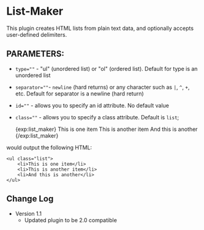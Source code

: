 # List-Maker

This plugin creates HTML lists from plain text data, and
optionally accepts user-defined delimiters.

## PARAMETERS:

- `type=""` - "ul" (unordered list) or "ol" (ordered list). Default for type is an unordered list
- `separator=""`- `newline` (hard returns) or any character such as `|`, `^`, `+`, etc. Default for separator is a newline (hard return)
- `id=""` - allows you to specify an id attribute. No default value
- `class=""` - allows you to specify a class attribute. Default is `list`;

    {exp:list_maker}
        This is one item
        This is another item
        And this is another
    {/exp:list_maker}

would output the following HTML:

    <ul class="list">
        <li>This is one item</li>
        <li>This is another item</li>
        <li>And this is another</li>
    </ul>

## Change Log

- Version 1.1
	- Updated plugin to be 2.0 compatible
